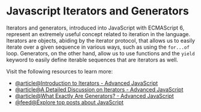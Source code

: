 # Javascript Iterators and Generators

Iterators and generators, introduced into JavaScript with ECMAScript 6, represent an extremely useful concept related to iteration in the language. Iterators are objects, abiding by the iterator protocol, that allows us to easily iterate over a given sequence in various ways, such as using the `for...of` loop. Generators, on the other hand, allow us to use functions and the `yield` keyword to easily define iterable sequences that are iterators as well.

Visit the following resources to learn more:

- [@article@Introduction to Iterators - Advanced JavaScript](https://www.codeguage.com/courses/advanced-js/iteration-introduction)
- [@article@A Detailed Discussion on Iterators - Advanced JavaScript](https://www.codeguage.com/courses/advanced-js/iteration-iterators)
- [@article@What Exactly Are Generators? - Advanced JavaScript](https://www.codeguage.com/courses/advanced-js/iteration-generators)
- [@feed@Explore top posts about JavaScript](https://app.daily.dev/tags/javascript?ref=roadmapsh)
